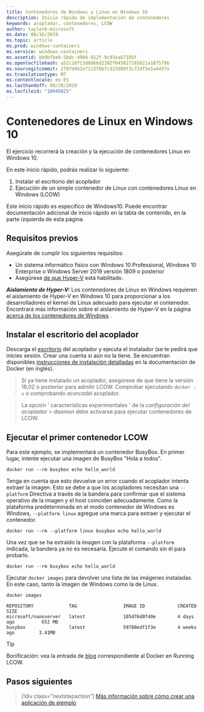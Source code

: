 ```yaml
---
title: Contenedores de Windows y Linux en Windows 10
description: Inicio rápido de implementación de contenedores
keywords: acoplador, contenedores, LCOW
author: taylorb-microsoft
ms.date: 08/16/2019
ms.topic: article
ms.prod: windows-containers
ms.service: windows-containers
ms.assetid: bb9bfbe0-5bdc-4984-912f-9c93ea67105f
ms.openlocfilehash: a52c18f13d0d6bd2102f045827285821a187579b
ms.sourcegitcommit: 2f8fd4b2e7113fbb7c323d89f3c72df5e1a4437e
ms.translationtype: MT
ms.contentlocale: es-ES
ms.lasthandoff: 08/20/2019
ms.locfileid: "10045025"
---
```

# <a name="linux-containers-on-windows-10"></a>Contenedores de Linux en Windows 10

El ejercicio recorrerá la creación y la ejecución de contenedores Linux en Windows 10.

En este inicio rápido, podrás realizar lo siguiente:

1. Instalar el escritorio del acoplador
2. Ejecución de un simple contenedor de Linux con contenedores Linux en Windows (LCOW)

Este inicio rápido es específico de Windows10. Puede encontrar documentación adicional de inicio rápido en la tabla de contenido, en la parte izquierda de esta página.

## <a name="prerequisites"></a>Requisitos previos

Asegúrate de cumplir los siguientes requisitos:
- Un sistema informático físico con Windows 10 Professional, Windows 10 Enterprise o Windows Server 2019 versión 1809 o posterior
- Asegúrese [de que Hyper-V](https://docs.microsoft.com/virtualization/hyper-v-on-windows/reference/hyper-v-requirements) está habilitado.

***Aislamiento de Hyper-V:*** Los contenedores de Linux en Windows requieren el aislamiento de Hyper-V en Windows 10 para proporcionar a los desarrolladores el kernel de Linux adecuado para ejecutar el contenedor. Encontrará más información sobre el aislamiento de Hyper-V en la página [acerca de los contenedores de Windows](../about/index.md) .

## <a name="install-docker-desktop"></a>Instalar el escritorio del acoplador

Descarga el [escritorio](https://store.docker.com/editions/community/docker-ce-desktop-windows) del acoplador y ejecuta el instalador (se te pedirá que inicies sesión. Crear una cuenta si aún no la tiene. Se encuentran disponibles [instrucciones de instalación detalladas](https://docs.docker.com/docker-for-windows/install) en la documentación de Docker (en inglés).

> Si ya tiene instalado un acoplador, asegúrese de que tiene la versión 18,02 o posterior para admitir LCOW. Comprobar ejecutando `docker -v` o comprobando *acerca*del acoplador.

> La opción ' características experimentales ' de la *configuración del acoplador > daemon* debe activarse para ejecutar contenedores de LCOW.

## <a name="run-your-first-lcow-container"></a>Ejecutar el primer contenedor LCOW

Para este ejemplo, se implementará un contenedor BusyBox. En primer lugar, intente ejecutar una imagen de BusyBox "Hola a todos".

```console
docker run --rm busybox echo hello_world
```

Tenga en cuenta que esto devuelve un error cuando el acoplador intenta extraer la imagen. Esto se debe a que los acopladores necesitan una `--platform` Directiva a través de la bandera para confirmar que el sistema operativo de la imagen y el host coinciden adecuadamente. Como la plataforma predeterminada en el modo contenedor de Windows es Windows, `--platform linux` agregue una marca para extraer y ejecutar el contenedor.

```console
docker run --rm --platform linux busybox echo hello_world
```

Una vez que se ha extraído la imagen con la plataforma `--platform` indicada, la bandera ya no es necesaria. Ejecute el comando sin él para probarlo.

```console
docker run --rm busybox echo hello_world
```

Ejecutar `docker images` para devolver una lista de las imágenes instaladas. En este caso, tanto la imagen de Windows como la de Linux.

```console
docker images

REPOSITORY             TAG                 IMAGE ID            CREATED             SIZE
microsoft/nanoserver   latest              105d76d0f40e        4 days ago          652 MB
busybox                latest              59788edf1f3e        4 weeks ago         3.41MB
```

> [!TIP]
> Bonificación: vea la entrada de [blog](https://blog.docker.com/2018/02/docker-for-windows-18-02-with-windows-10-fall-creators-update/) correspondiente al Docker en Running LCOW.

## <a name="next-steps"></a>Pasos siguientes

> [!div class="nextstepaction"]
> [Más información sobre cómo crear una aplicación de ejemplo](./building-sample-app.md)
